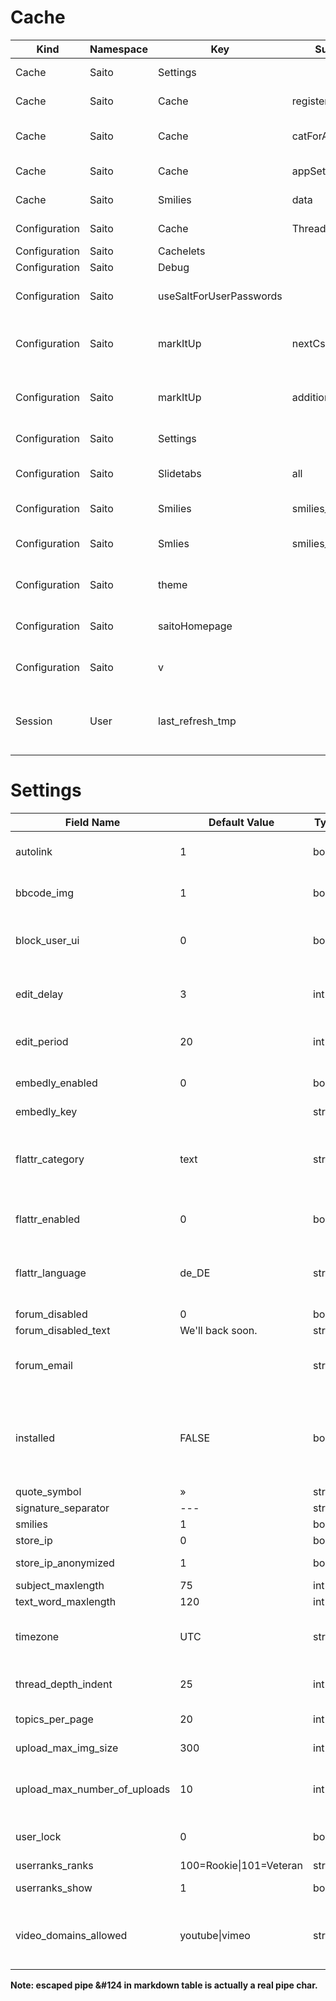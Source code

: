Cache
=====

Kind 	          | Namespace	| Key 			              | Subkey			    | Type 	      | Comment
-----	          | ---------	| ----			              | -------			    | ----	      | -------
Cache           | Saito 		| Settings 	              | 						    | 	          | Siehe Configuration
Cache           | Saito 		| Cache 		              | registerGc 	    | timestamp 	| timestamp of last registerGc
Cache           | Saito 		| Cache 		              | catForAccession	| array 	    | cache for categories for accession
Cache           | Saito 		| Cache 		              | appSettings	    | array 	    | cache for app settings
Cache 	        | Saito     | Smilies 	              | data 	  | array 	    | Smilies from `smilies` table
Configuration 	| Saito     | Cache 	                | Thread 	        | bool 	      | if true use thread cache
Configuration 	| Saito     | Cachelets 	            |  	              | string      |
Configuration 	| Saito     | Debug 	                |  	              | array       | debug config 
Configuration 	| Saito 	  | useSaltForUserPasswords	| 	| bool 	| unsalted md5 mode for user passwords
Configuration 	| Saito		  | markItUp	| nextCssId	| int 	| next CSS-ID for button in the markItUp-CSS
Configuration		| Saito		  | markItUp 	| additionalButtons	| array 	| Additional buttons shown in the markItUpEditor
Configuration 	| Saito 	  | Settings 	| 	| array 	| Array with App Settings
Configuration 	| Saito 	  | Slidetabs 	| all 	| array 	| names of all installed slidetabs
Configuration 	| Saito 	  | Smilies 	| smilies_all 	| array 	| Smilies from `smilies` table
Configuration 	| Saito 	  | Smlies 	| smilies_all_html	| array 	| Html-formatierte Smilies
Configuration 	| Saito 	  | theme 	| 	| string	| theme name; default ist "default"
Configuration 	| Saito 	  | saitoHomepage 	| 	| string	| Saito homepage URL 
Configuration 	| Saito 	  | v 	| 	| string	| internal revision number
Session 	      | User 	    | last_refresh_tmp 	| 	| integer	| Speichert letzten Session Login für Mark as Read


Settings
========


Field Name 	| Default Value 	| Type 	| Comment
---------- 	| -------------	| ----- 	| -------
autolink 						| 1 	  | bool 	  | Try to autolink URLs in bbcode
bbcode_img 					| 1 	  | bool 	  | Multimedia in BBCode anzeigen
block_user_ui       | 0     | bool    | Allow Moderators to block users
edit_delay 					| 3 	  | int 	  | time in min. for edit without notice
edit_period 				| 20 	  | int 	  | time in min. for edit with notice
embedly_enabled     | 0     | bool    | Enable embedly support
embedly_key         |       | string  |
flattr_category 		| text  | string	| category tag used by flattr for entries. see flattr.com for available categories
flattr_enabled 			| 0 	  | bool 	  | enables flattr usage for users
flattr_language 		| de_DE | string	| language tag used by flattr for entries. see flattr.com for codes
forum_disabled 			| 0 	  | bool 	  | |
forum_disabled_text | We'll back soon.	| string	|
forum_email 				| 	| string	| forum email address (admin contact)
installed 					| FALSE	| bool 		| true if installer has run and forum is installed; set in bootstrap.php
quote_symbol 	| » 	| string	|
signature_separator 	| --- 	| string	|
smilies 	| 1 	| bool 	| Use Smilies
store_ip            | 0   | bool  | Store user IPs
store_ip_anonymized | 1   | bool  | Store IPs anonymized
subject_maxlength 	| 75 	| int 	|
text_word_maxlength | 120 	| int 	|
timezone						| UTC		| string | default time zone for showing time value
thread_depth_indent 	| 25 	| int 	| max indent level in index view
topics_per_page	| 20 	| int 	| # of topic on index page
upload_max_img_size 	| 300 	| int 	| Max. upload size in kB
upload_max_number_of_uploads 	| 10 	| int 	| Max uploads per User. 0 menas no limit
user_lock 	| 0 	| bool 	| user is not allowed to login
userranks_ranks	| 100=Rookie&#124;101=Veteran	| string	|
userranks_show 	| 1 	| bool 	| use user-ranks
video_domains_allowed 	| youtube&#124;vimeo 	| string	| separated list with allowed flash domains. '*' allows all.

**Note: escaped pipe &#124 in markdown table is actually a real pipe char.**







